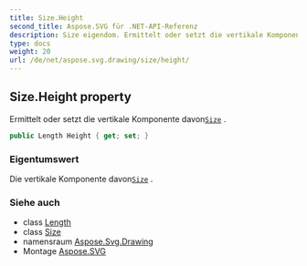 ```yaml
---
title: Size.Height
second_title: Aspose.SVG für .NET-API-Referenz
description: Size eigendom. Ermittelt oder setzt die vertikale Komponente davonSize .
type: docs
weight: 20
url: /de/net/aspose.svg.drawing/size/height/
---
```

## Size.Height property

Ermittelt oder setzt die vertikale Komponente davon[`Size`](../) .

```csharp
public Length Height { get; set; }
```

### Eigentumswert

Die vertikale Komponente davon[`Size`](../) .

### Siehe auch

* class [Length](../../length/)
* class [Size](../)
* namensraum [Aspose.Svg.Drawing](../../size/)
* Montage [Aspose.SVG](../../../)


